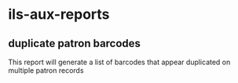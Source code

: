 # ils-aux-reports

## duplicate patron barcodes

This report will generate a list of barcodes that appear duplicated on multiple patron records

